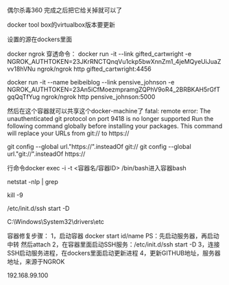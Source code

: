 ﻿偶尔杀毒360 完成之后把它给关掉就可以了

docker tool box的virtualbox版本要更新

设置的源在dockers里面

docker ngrok 穿透命令：
docker run -it --link gifted_cartwright -e NGROK_AUTHTOKEN=23JKrRNCTQnqVu1ckp5bwXnnZm1_4jeMQyeUiJuaZvv18hVNu ngrok/ngrok http gifted_cartwright:4456

docker run -it --name beibeiblog --link pensive_johnson -e NGROK_AUTHTOKEN=23An5iCfMoezmpramgZQPhV9oR4_2BRBKAH5rGfTgqQqTfYug ngrok/ngrok http pensive_johnson:5000

然后在这个容器就可以共享这个docker-machine了
fatal: remote error: The unauthenticated git protocol on port 9418 is no longer supported
Run the following command globally before installing your packages. This command will replace your URLs from git:// to https://

git config --global url."https://".insteadOf git://
git config --global url."git://".insteadOf https://

行命令docker exec -i -t <容器名/容器ID> /bin/bash进入容器bash

netstat -nlp | grep 

kill -9 

/etc/init.d/ssh start -D

C:\Windows\System32\drivers\etc

容器修复步骤：
1，启动容器 docker start id/name PS：先启动服务器，再启动中转 然后attach
2，在容器里面启动SSH服务：/etc/init.d/ssh start -D
3，连接SSH启动服务进程，在dockers里面启动更新进程
4，更新GITHUB地址，服务器地址，来源于NGROK


192.168.99.100

